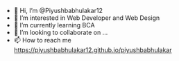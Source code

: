 - 👋 Hi, I’m @Piyushbabhulakar12
- 👀 I’m interested in Web Developer and Web Design
- 🌱 I’m currently learning BCA
- 💞️ I’m looking to collaborate on ...
- 📫 How to reach me https://piyushbabhulakar12.github.io/piyushbabhulakar

<!---
Piyushbabhulakar12/Piyushbabhulakar12 is a ✨ special ✨ repository because its `README.md` (this file) appears on your GitHub profile.
You can click the Preview link to take a look at your changes.
--->

